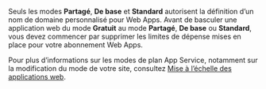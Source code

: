 Seuls les modes **Partagé**, **De base** et **Standard** autorisent la définition d’un nom de domaine personnalisé pour Web Apps. Avant de basculer une application web du mode **Gratuit** au mode **Partagé**, **De base** ou **Standard**, vous devez commencer par supprimer les limites de dépense mises en place pour votre abonnement Web Apps.

Pour plus d’informations sur les modes de plan App Service, notamment sur la modification du mode de votre site, consultez [Mise à l’échelle des applications web](web-sites-scale.md).
<!--HONumber=54-->